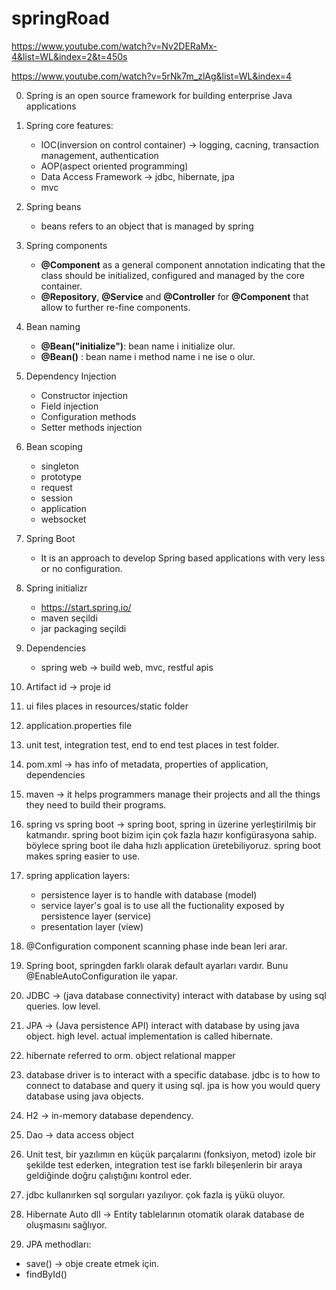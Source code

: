 # springRoad

https://www.youtube.com/watch?v=Nv2DERaMx-4&list=WL&index=2&t=450s

https://www.youtube.com/watch?v=5rNk7m_zlAg&list=WL&index=4

0. Spring is an open source framework for building enterprise Java applications

1. Spring core features:

   - IOC(inversion on control container) -> logging, cacning, transaction management, authentication
   - AOP(aspect oriented programming)
   - Data Access Framework -> jdbc, hibernate, jpa
   - mvc

2. Spring beans

   - beans refers to an object that is managed by spring

3. Spring components

   - **@Component** as a general component annotation indicating that the class should be initialized, configured and managed by the core container.
   - **@Repository**, **@Service** and **@Controller** for **@Component** that allow to further re-fine components.

4. Bean naming

   - **@Bean("initialize")**: bean name i initialize olur.
   - **@Bean()** : bean name i method name i ne ise o olur.

5. Dependency Injection

   - Constructor injection
   - Field injection
   - Configuration methods
   - Setter methods injection

6. Bean scoping

   - singleton
   - prototype
   - request
   - session
   - application
   - websocket

7. Spring Boot
   - It is an approach to develop Spring based applications with very less or no configuration.
8. Spring initializr

   - https://start.spring.io/
   - maven seçildi
   - jar packaging seçildi

9. Dependencies

   - spring web -> build web, mvc, restful apis

10. Artifact id -> proje id

11. ui files places in resources/static folder

12. application.properties file
13. unit test, integration test, end to end test places in test folder.
14. pom.xml -> has info of metadata, properties of application, dependencies
15. maven -> it helps programmers manage their projects and all the things they need to build their programs.
16. spring vs spring boot -> spring boot, spring in üzerine yerleştirilmiş bir katmandır. spring boot bizim için çok fazla hazır konfigürasyona sahip. böylece spring boot ile daha hızlı application üretebiliyoruz. spring boot makes spring easier to use.
17. spring application layers:

    - persistence layer is to handle with database (model)
    - service layer's goal is to use all the fuctionality exposed by persistence layer (service)
    - presentation layer (view)

18. @Configuration component scanning phase inde bean leri arar.
19. Spring boot, springden farklı olarak default ayarları vardır. Bunu @EnableAutoConfiguration ile yapar.
20. JDBC -> (java database connectivity) interact with database by using sql queries. low level.
21. JPA -> (Java persistence API) interact with database by using java object. high level. actual implementation is called hibernate.
22. hibernate referred to orm. object relational mapper
23. database driver is to interact with a specific database. jdbc is to how to connect to database and query it using sql. jpa is how you would query database using java objects.
24. H2 -> in-memory database dependency.
25. Dao -> data access object
26. Unit test, bir yazılımın en küçük parçalarını (fonksiyon, metod) izole bir şekilde test ederken, integration test ise farklı bileşenlerin bir araya geldiğinde doğru çalıştığını kontrol eder.
27. jdbc kullanırken sql sorguları yazılıyor. çok fazla iş yükü oluyor.
28. Hibernate Auto dll -> Entity tablelarının otomatik olarak database de oluşmasını sağlıyor.
29. JPA methodları:
   - save() -> obje create etmek için.
   - findById()
